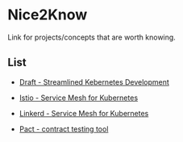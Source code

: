 # Nice2Know
Link for projects/concepts that are worth knowing.

## List
- [Draft - Streamlined Kebernetes Development](https://draft.sh/?fbclid=IwAR3fjMUGHCjgTkcco2wb4cXPIPWo-b9OOG-jbdrfL8ulnqrrSXu3iSeF4Yg#whats-draft)

- [Istio - Service Mesh for Kubernetes](https://istio.io/)

- [Linkerd - Service Mesh for Kubernetes](https://linkerd.io/)

- [Pact - contract testing tool](https://docs.pact.io/)
